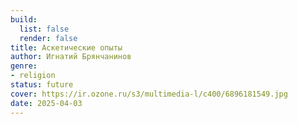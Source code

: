 ```yaml
---
build:
  list: false
  render: false
title: Аскетические опыты
author: Игнатий Брянчанинов
genre:
- religion
status: future
cover: https://ir.ozone.ru/s3/multimedia-l/c400/6896181549.jpg
date: 2025-04-03
---
```


